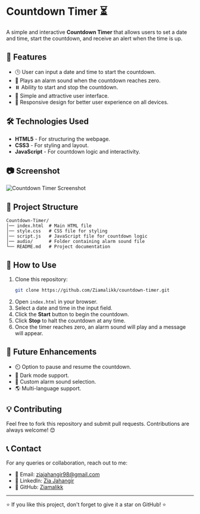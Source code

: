 # Countdown Timer ⏳

A simple and interactive **Countdown Timer** that allows users to set a date and time, start the countdown, and receive an alert when the time is up.

## 🚀 Features

- 🕒 User can input a date and time to start the countdown.
- 🎵 Plays an alarm sound when the countdown reaches zero.
- ⏸️ Ability to start and stop the countdown.
- 🎨 Simple and attractive user interface.
- 📱 Responsive design for better user experience on all devices.

## 🛠️ Technologies Used

- **HTML5** - For structuring the webpage.
- **CSS3** - For styling and layout.
- **JavaScript** - For countdown logic and interactivity.

## 📷 Screenshot

![Countdown Timer Screenshot](screenshot.png)

## 📂 Project Structure

```
Countdown-Timer/
│── index.html  # Main HTML file
│── style.css   # CSS file for styling
│── script.js   # JavaScript file for countdown logic
│── audio/      # Folder containing alarm sound file
└── README.md   # Project documentation
```

## 🎯 How to Use

1. Clone this repository:
   ```sh
   git clone https://github.com/Ziamalikk/countdown-timer.git
   ```
2. Open `index.html` in your browser.
3. Select a date and time in the input field.
4. Click the **Start** button to begin the countdown.
5. Click **Stop** to halt the countdown at any time.
6. Once the timer reaches zero, an alarm sound will play and a message will appear.

## 📌 Future Enhancements

- ⏲️ Option to pause and resume the countdown.
- 🎨 Dark mode support.
- 🔔 Custom alarm sound selection.
- 🌎 Multi-language support.

## 💡 Contributing

Feel free to fork this repository and submit pull requests. Contributions are always welcome! 😊

## 📞 Contact

For any queries or collaboration, reach out to me:
- 📧 Email: [ziajahangir98@gmail.com](mailto:ziajahangir98@gmail.com)
- 🔗 LinkedIn: [Zia Jahangir](https://www.linkedin.com/in/zia-jahangir-1a09a9269/)
- 🐙 GitHub: [Ziamalikk](https://github.com/Ziamalikk)

---

⭐ If you like this project, don't forget to give it a star on GitHub! ⭐

